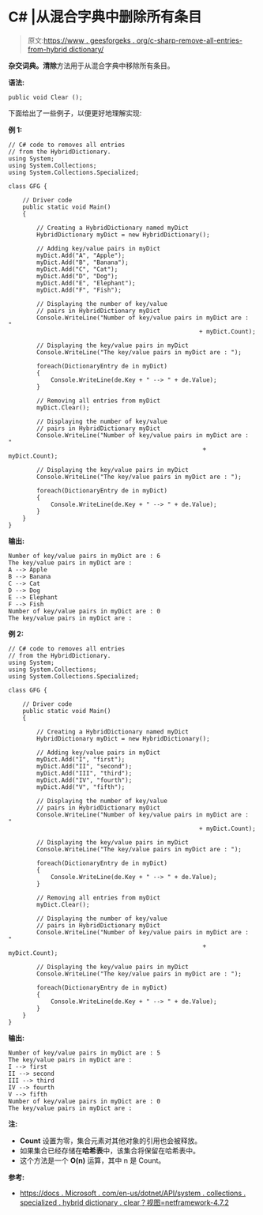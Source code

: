 # C# |从混合字典中删除所有条目

> 原文:[https://www . geesforgeks . org/c-sharp-remove-all-entries-from-hybrid dictionary/](https://www.geeksforgeeks.org/c-sharp-removing-all-entries-from-hybriddictionary/)

**杂交词典。清除**方法用于从混合字典中移除所有条目。

**语法:**

```
public void Clear ();

```

下面给出了一些例子，以便更好地理解实现:

**例 1:**

```
// C# code to removes all entries
// from the HybridDictionary.
using System;
using System.Collections;
using System.Collections.Specialized;

class GFG {

    // Driver code
    public static void Main()
    {

        // Creating a HybridDictionary named myDict
        HybridDictionary myDict = new HybridDictionary();

        // Adding key/value pairs in myDict
        myDict.Add("A", "Apple");
        myDict.Add("B", "Banana");
        myDict.Add("C", "Cat");
        myDict.Add("D", "Dog");
        myDict.Add("E", "Elephant");
        myDict.Add("F", "Fish");

        // Displaying the number of key/value
        // pairs in HybridDictionary myDict
        Console.WriteLine("Number of key/value pairs in myDict are : " 
                                                      + myDict.Count);

        // Displaying the key/value pairs in myDict
        Console.WriteLine("The key/value pairs in myDict are : ");

        foreach(DictionaryEntry de in myDict)
        {
            Console.WriteLine(de.Key + " --> " + de.Value);
        }

        // Removing all entries from myDict
        myDict.Clear();

        // Displaying the number of key/value
        // pairs in HybridDictionary myDict
        Console.WriteLine("Number of key/value pairs in myDict are : " 
                                                       + myDict.Count);

        // Displaying the key/value pairs in myDict
        Console.WriteLine("The key/value pairs in myDict are : ");

        foreach(DictionaryEntry de in myDict)
        {
            Console.WriteLine(de.Key + " --> " + de.Value);
        }
    }
}
```

**输出:**

```
Number of key/value pairs in myDict are : 6
The key/value pairs in myDict are : 
A --> Apple
B --> Banana
C --> Cat
D --> Dog
E --> Elephant
F --> Fish
Number of key/value pairs in myDict are : 0
The key/value pairs in myDict are : 

```

**例 2:**

```
// C# code to removes all entries
// from the HybridDictionary.
using System;
using System.Collections;
using System.Collections.Specialized;

class GFG {

    // Driver code
    public static void Main()
    {

        // Creating a HybridDictionary named myDict
        HybridDictionary myDict = new HybridDictionary();

        // Adding key/value pairs in myDict
        myDict.Add("I", "first");
        myDict.Add("II", "second");
        myDict.Add("III", "third");
        myDict.Add("IV", "fourth");
        myDict.Add("V", "fifth");

        // Displaying the number of key/value
        // pairs in HybridDictionary myDict
        Console.WriteLine("Number of key/value pairs in myDict are : " 
                                                      + myDict.Count);

        // Displaying the key/value pairs in myDict
        Console.WriteLine("The key/value pairs in myDict are : ");

        foreach(DictionaryEntry de in myDict)
        {
            Console.WriteLine(de.Key + " --> " + de.Value);
        }

        // Removing all entries from myDict
        myDict.Clear();

        // Displaying the number of key/value
        // pairs in HybridDictionary myDict
        Console.WriteLine("Number of key/value pairs in myDict are : " 
                                                       + myDict.Count);

        // Displaying the key/value pairs in myDict
        Console.WriteLine("The key/value pairs in myDict are : ");

        foreach(DictionaryEntry de in myDict)
        {
            Console.WriteLine(de.Key + " --> " + de.Value);
        }
    }
}
```

**输出:**

```
Number of key/value pairs in myDict are : 5
The key/value pairs in myDict are : 
I --> first
II --> second
III --> third
IV --> fourth
V --> fifth
Number of key/value pairs in myDict are : 0
The key/value pairs in myDict are :

```

**注:**

*   **Count** 设置为零，集合元素对其他对象的引用也会被释放。
*   如果集合已经存储在**哈希表**中，该集合将保留在哈希表中。
*   这个方法是一个 **O(n)** 运算，其中 n 是 Count。

**参考:**

*   [https://docs . Microsoft . com/en-us/dotnet/API/system . collections . specialized . hybrid dictionary . clear？视图=netframework-4.7.2](https://docs.microsoft.com/en-us/dotnet/api/system.collections.specialized.hybriddictionary.clear?view=netframework-4.7.2)